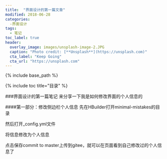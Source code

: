 ```yaml
---
title:  "界面设计的第一篇文章"
modified: 2018-06-28 
categories: 
  -界面设计
tags:
  - 笔记
toc_label: true
header:
  overlay_image: images/unsplash-image-2.JPG
  caption: "Photo credit: [**Unsplash**](https://unsplash.com)"
  cta_label: "Keep Going"
  cta_url: "https://unsplash.com"
---
```


{% include base_path %}

{% include toc title="目录" %}


###界面设计的第一篇笔记
来分享一下我是如何修改界面的个人信息的

####第一部分：修改侧边栏个人信息
先在HBuilder打开minimal-mistakes的目录


然后打开_config.yml文件






将信息修改为个人信息





点击保存commit to master上传到gitee，就可以在页面看到自己修改过的个人信息了




